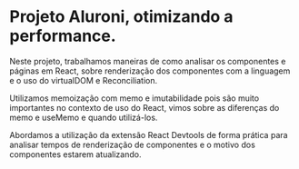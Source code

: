 # Projeto Aluroni, otimizando a performance.

Neste projeto, trabalhamos maneiras de como analisar os componentes e páginas em React,
sobre renderização dos componentes com a linguagem e o uso do virtualDOM e Reconciliation.

Utilizamos memoização com memo e imutabilidade pois são muito importantes no contexto de uso 
do React, vimos sobre as diferenças do memo e useMemo e quando utilizá-los.

Abordamos a utilização da extensão React Devtools de forma prática para analisar tempos de 
renderização de componentes e o motivo dos componentes estarem atualizando.
